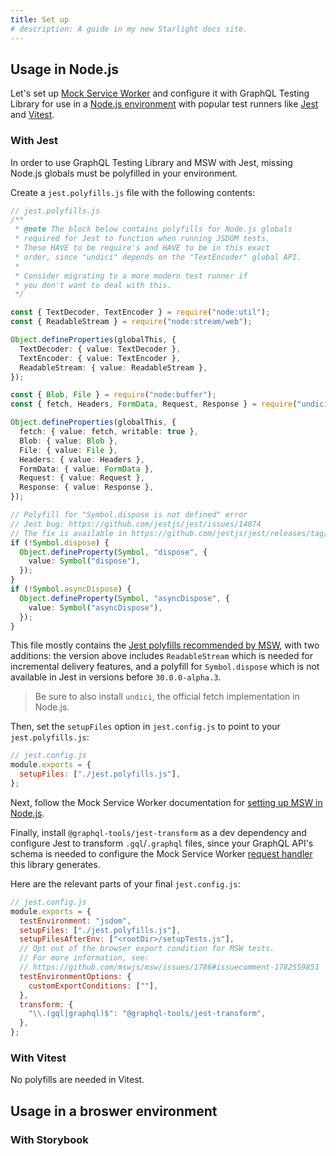 ```yaml
---
title: Set up
# description: A guide in my new Starlight docs site.
---
```


## Usage in Node.js

Let's set up [Mock Service Worker](https://mswjs.io/docs) and configure it with GraphQL Testing Library for use in a [Node.js environment](https://mswjs.io/docs/integrations/node) with popular test runners like [Jest](https://jestjs.io/) and [Vitest](https://vitest.dev/).

### With Jest

In order to use GraphQL Testing Library and MSW with Jest, missing Node.js globals must be polyfilled in your environment.

Create a `jest.polyfills.js` file with the following contents:

```ts
// jest.polyfills.js
/**
 * @note The block below contains polyfills for Node.js globals
 * required for Jest to function when running JSDOM tests.
 * These HAVE to be require's and HAVE to be in this exact
 * order, since "undici" depends on the "TextEncoder" global API.
 *
 * Consider migrating to a more modern test runner if
 * you don't want to deal with this.
 */

const { TextDecoder, TextEncoder } = require("node:util");
const { ReadableStream } = require("node:stream/web");

Object.defineProperties(globalThis, {
  TextDecoder: { value: TextDecoder },
  TextEncoder: { value: TextEncoder },
  ReadableStream: { value: ReadableStream },
});

const { Blob, File } = require("node:buffer");
const { fetch, Headers, FormData, Request, Response } = require("undici");

Object.defineProperties(globalThis, {
  fetch: { value: fetch, writable: true },
  Blob: { value: Blob },
  File: { value: File },
  Headers: { value: Headers },
  FormData: { value: FormData },
  Request: { value: Request },
  Response: { value: Response },
});

// Polyfill for "Symbol.dispose is not defined" error
// Jest bug: https://github.com/jestjs/jest/issues/14874
// The fix is available in https://github.com/jestjs/jest/releases/tag/v30.0.0-alpha.3 - this polyfill is necessary for earlier versions
if (!Symbol.dispose) {
  Object.defineProperty(Symbol, "dispose", {
    value: Symbol("dispose"),
  });
}
if (!Symbol.asyncDispose) {
  Object.defineProperty(Symbol, "asyncDispose", {
    value: Symbol("asyncDispose"),
  });
}
```

This file mostly contains the [Jest polyfills recommended by MSW](https://mswjs.io/docs/faq/#requestresponsetextencoder-is-not-defined-jest), with two additions: the version above includes `ReadableStream` which is needed for incremental delivery features, and a polyfill for `Symbol.dispose` which is not available in Jest in versions before `30.0.0-alpha.3`.

> Be sure to also install `undici`, the official fetch implementation in Node.js.

Then, set the `setupFiles` option in `jest.config.js` to point to your `jest.polyfills.js`:

```js
// jest.config.js
module.exports = {
  setupFiles: ["./jest.polyfills.js"],
};
```

Next, follow the Mock Service Worker documentation for [setting up MSW in Node.js](https://mswjs.io/docs/integrations/node).

Finally, install `@graphql-tools/jest-transform` as a dev dependency and configure Jest to transform `.gql`/`.graphql` files, since your GraphQL API's schema is needed to configure the Mock Service Worker [request handler](https://mswjs.io/docs/concepts/request-handler/) this library generates.

Here are the relevant parts of your final `jest.config.js`:

```js
// jest.config.js
module.exports = {
  testEnvironment: "jsdom",
  setupFiles: ["./jest.polyfills.js"],
  setupFilesAfterEnv: ["<rootDir>/setupTests.js"],
  // Opt out of the browser export condition for MSW tests.
  // For more information, see:
  // https://github.com/mswjs/msw/issues/1786#issuecomment-1782559851
  testEnvironmentOptions: {
    customExportConditions: [""],
  },
  transform: {
    "\\.(gql|graphql)$": "@graphql-tools/jest-transform",
  },
};
```

### With Vitest

No polyfills are needed in Vitest.

## Usage in a broswer environment

### With Storybook
